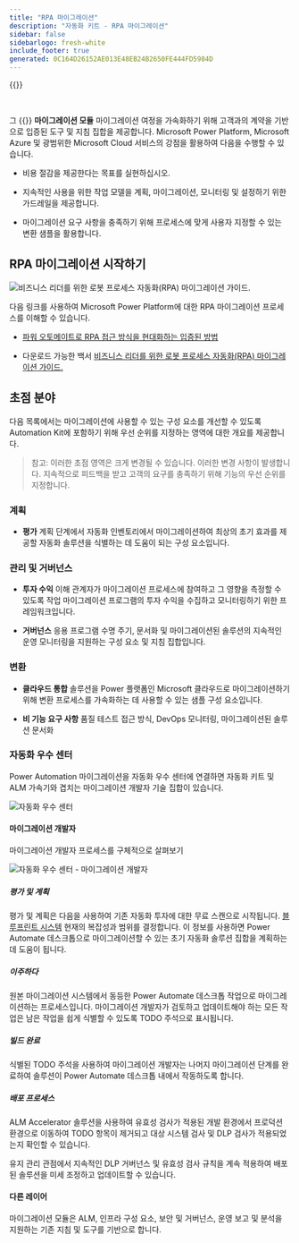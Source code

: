 ```yaml
---
title: "RPA 마이그레이션"
description: "자동화 키트 - RPA 마이그레이션"
sidebar: false
sidebarlogo: fresh-white
include_footer: true
generated: 0C164D26152AE013E48EB24B2650FE444FD5984D
---
```


{{<toc>}}

<br/>

그 {{<product-name>}} **마이그레이션 모듈** 마이그레이션 여정을 가속화하기 위해 고객과의 계약을 기반으로 입증된 도구 및 지침 집합을 제공합니다. Microsoft Power Platform, Microsoft Azure 및 광범위한 Microsoft Cloud 서비스의 강점을 활용하여 다음을 수행할 수 있습니다.

- 비용 절감을 제공한다는 목표를 실현하십시오.

- 지속적인 사용을 위한 작업 모델을 계획, 마이그레이션, 모니터링 및 설정하기 위한 가드레일을 제공합니다.

- 마이그레이션 요구 사항을 충족하기 위해 프로세스에 맞게 사용자 지정할 수 있는 변환 샘플을 활용합니다.

## RPA 마이그레이션 시작하기

![비즈니스 리더를 위한 로봇 프로세스 자동화(RPA) 마이그레이션 가이드.](https://msflowblogscdn.azureedge.net/wp-content/uploads/2022/01/RPAWhitepaper_Img-241x300.png)

다음 링크를 사용하여 Microsoft Power Platform에 대한 RPA 마이그레이션 프로세스를 이해할 수 있습니다.

- [파워 오토메이트로 RPA 접근 방식을 현대화하는 입증된 방법](https://powerautomate.microsoft.com/blog/proven-methods-to-modernize-your-rpa-approach-with-power-automate/)

- 다운로드 가능한 백서 [비즈니스 리더를 위한 로봇 프로세스 자동화(RPA) 마이그레이션 가이드.](https://aka.ms/PAD/RPAMigrationWhitepaper)

## 초점 분야

다음 목록에서는 마이그레이션에 사용할 수 있는 구성 요소를 개선할 수 있도록 Automation Kit에 포함하기 위해 우선 순위를 지정하는 영역에 대한 개요를 제공합니다.

> 참고: 이러한 초점 영역은 크게 변경될 수 있습니다. 이러한 변경 사항이 발생합니다. 지속적으로 피드백을 받고 고객의 요구를 충족하기 위해 기능의 우선 순위를 지정합니다.

### 계획

- **평가** 계획 단계에서 자동화 인벤토리에서 마이그레이션하여 최상의 초기 효과를 제공할 자동화 솔루션을 식별하는 데 도움이 되는 구성 요소입니다.

### 관리 및 거버넌스

- **투자 수익** 이해 관계자가 마이그레이션 프로세스에 참여하고 그 영향을 측정할 수 있도록 작업 마이그레이션 프로그램의 투자 수익을 수집하고 모니터링하기 위한 프레임워크입니다.

- **거버넌스** 응용 프로그램 수명 주기, 문서화 및 마이그레이션된 솔루션의 지속적인 운영 모니터링을 지원하는 구성 요소 및 지침 집합입니다.

### 변환

- **클라우드 통합** 솔루션을 Power 플랫폼인 Microsoft 클라우드로 마이그레이션하기 위해 변환 프로세스를 가속화하는 데 사용할 수 있는 샘플 구성 요소입니다.

- **비 기능 요구 사항** 품질 테스트 접근 방식, DevOps 모니터링, 마이그레이션된 솔루션 문서화

### 자동화 우수 센터

Power Automation 마이그레이션을 자동화 우수 센터에 연결하면 자동화 키트 및 ALM 가속기와 겹치는 마이그레이션 개발자 기술 집합이 있습니다.

![자동화 우수 센터](/images/illustrations/automation-kit-migration.svg)

#### 마이그레이션 개발자

마이그레이션 개발자 프로세스를 구체적으로 살펴보기

![자동화 우수 센터 - 마이그레이션 개발자](/images/illustrations/automation-kit-migration-developer.svg)

##### 평가 및 계획

평가 및 계획은 다음을 사용하여 기존 자동화 투자에 대한 무료 스캔으로 시작됩니다. [블루프린트 시스템](https://www.blueprintsys.com/) 현재의 복잡성과 범위를 결정합니다. 이 정보를 사용하면 Power Automate 데스크톱으로 마이그레이션할 수 있는 초기 자동화 솔루션 집합을 계획하는 데 도움이 됩니다.

##### 이주하다

원본 마이그레이션 시스템에서 동등한 Power Automate 데스크톱 작업으로 마이그레이션하는 프로세스입니다. 마이그레이션 개발자가 검토하고 업데이트해야 하는 모든 작업은 남은 작업을 쉽게 식별할 수 있도록 TODO 주석으로 표시됩니다.

##### 빌드 완료

식별된 TODO 주석을 사용하여 마이그레이션 개발자는 나머지 마이그레이션 단계를 완료하여 솔루션이 Power Automate 데스크톱 내에서 작동하도록 합니다.

##### 배포 프로세스

ALM Accelerator 솔루션을 사용하여 유효성 검사가 적용된 개발 환경에서 프로덕션 환경으로 이동하여 TODO 항목이 제거되고 대상 시스템 검사 및 DLP 검사가 적용되었는지 확인할 수 있습니다.

유지 관리 관점에서 지속적인 DLP 거버넌스 및 유효성 검사 규칙을 계속 적용하여 배포된 솔루션을 미세 조정하고 업데이트할 수 있습니다.

#### 다른 레이어

마이그레이션 모듈은 ALM, 인프라 구성 요소, 보안 및 거버넌스, 운영 보고 및 분석을 지원하는 기존 지침 및 도구를 기반으로 합니다.
